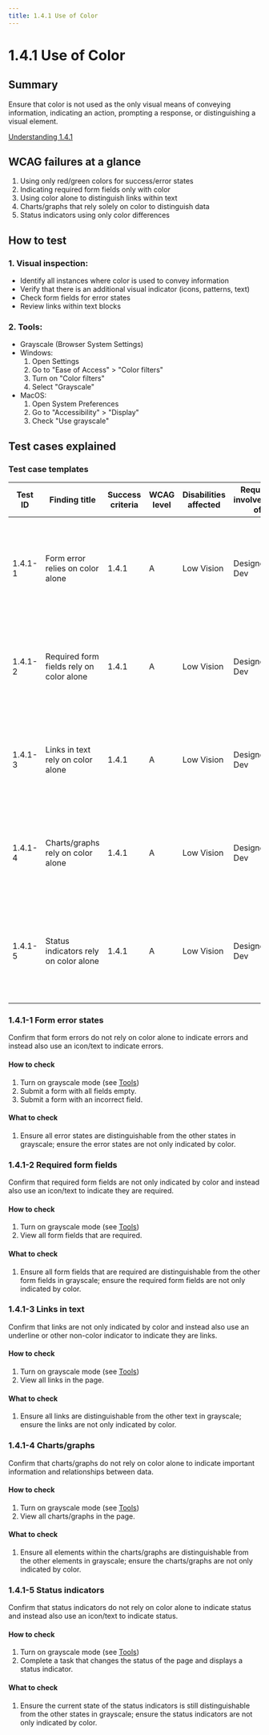 ```yaml
---
title: 1.4.1 Use of Color
---
```


# 1.4.1 Use of Color

## Summary
Ensure that color is not used as the only visual means of conveying information, indicating an action, prompting a response, or distinguishing a visual element.

[Understanding 1.4.1](https://www.w3.org/WAI/WCAG22/Understanding/use-of-color.html)

## WCAG failures at a glance

1. Using only red/green colors for success/error states
2. Indicating required form fields only with color
3. Using color alone to distinguish links within text
4. Charts/graphs that rely solely on color to distinguish data
5. Status indicators using only color differences


## How to test

### 1. Visual inspection:
   - Identify all instances where color is used to convey information
   - Verify that there is an additional visual indicator (icons, patterns, text)
   - Check form fields for error states
   - Review links within text blocks

### 2. Tools:
   - Grayscale (Browser System Settings)
   - Windows:
     1. Open Settings
     2. Go to "Ease of Access" > "Color filters" 
     3. Turn on "Color filters"
     4. Select "Grayscale"
   - MacOS:
     1. Open System Preferences
     2. Go to "Accessibility" > "Display"
     3. Check "Use grayscale"



## Test cases explained
### Test case templates

| Test ID | Finding title | Success criteria | WCAG level | Disabilities affected | Requires involvement of | Impact | Description | Why it matters | Solution Suggestion |
|---------|---------------|------------------|------------|---------------------|------------------------|---------|-------------|----------------|-------------------|
| 1.4.1-1 | Form error relies on color alone | 1.4.1 | A | Low Vision | Designer, Dev | Moderate | On the [PAGE] the [FORM FIELD/s] error is indicated using color alone without an additional visual indicator | Users who have difficulty distinguishing color may not be able to identify errors in form fields | Do not rely on color alone to indicate errors, also add an icon/text to indicate errors |
| 1.4.1-2 | Required form fields rely on color alone | 1.4.1 | A | Low Vision | Designer, Dev | Moderate | On the [PAGE] the required form fields are indicated using color alone | Users who have difficulty distinguishing color may not be able to identify required fields | Do not rely on color alone to indicate required fields, also add an icon/text to indicate required fields |
| 1.4.1-3 | Links in text rely on color alone | 1.4.1 | A | Low Vision | Designer, Dev | Moderate | On the [PAGE] the links are indicated using color alone without an additional visual indicator | Users who have difficulty distinguishing color may not be able to identify links | Do not rely on color alone to indicate links, also add an underline or other non-color indicator to indicate links |
| 1.4.1-4 | Charts/graphs rely on color alone | 1.4.1 | A | Low Vision | Designer, Dev | Moderate | On the [PAGE] the charts/graphs are indicated using color alone without an additional visual indicator | Users who have difficulty distinguishing color may not be able to identify data | Do not rely on color alone to indicate data, use patterns/shapes to distinguish data |
| 1.4.1-5 | Status indicators rely on color alone | 1.4.1 | A | Low Vision | Designer, Dev | Moderate | On the [PAGE] the status indicators are indicated using color alone without an additional visual indicator | Users who have difficulty distinguishing color may not be able to identify status | Do not rely on color alone to indicate status, also add icons/text to indicate status |

### 1.4.1-1 Form error states
Confirm that form errors do not rely on color alone to indicate errors and instead also use an icon/text to indicate errors.

#### How to check

1. Turn on grayscale mode (see [Tools](#2-tools))
2. Submit a form with all fields empty.
3. Submit a form with an incorrect field.

#### What to check
1. Ensure all error states are distinguishable from the other states in grayscale; ensure the error states are not only indicated by color.

### 1.4.1-2 Required form fields
Confirm that required form fields are not only indicated by color and instead also use an icon/text to indicate they are required.

#### How to check

1. Turn on grayscale mode (see [Tools](#2-tools))
2. View all form fields that are required.

#### What to check
1. Ensure all form fields that are required are distinguishable from the other form fields in grayscale; ensure the required form fields are not only indicated by color.

### 1.4.1-3 Links in text 
Confirm that links are not only indicated by color and instead also use an underline or other non-color indicator to indicate they are links.

#### How to check

1. Turn on grayscale mode (see [Tools](#2-tools))
2. View all links in the page.

#### What to check
1. Ensure all links are distinguishable from the other text in grayscale; ensure the links are not only indicated by color.

### 1.4.1-4 Charts/graphs 
Confirm that charts/graphs do not rely on color alone to indicate important information and relationships between data. 

#### How to check

1. Turn on grayscale mode (see [Tools](#2-tools))
2. View all charts/graphs in the page.

#### What to check
1. Ensure all elements within the charts/graphs are distinguishable from the other elements in grayscale; ensure the charts/graphs are not only indicated by color.

### 1.4.1-5 Status indicators
Confirm that status indicators do not rely on color alone to indicate status and instead also use an icon/text to indicate status.  

#### How to check
1. Turn on grayscale mode (see [Tools](#2-tools))
2. Complete a task that changes the status of the page and displays a status indicator.

#### What to check
1. Ensure the current state of the status indicators is still distinguishable from the other states in grayscale; ensure the status indicators are not only indicated by color.

